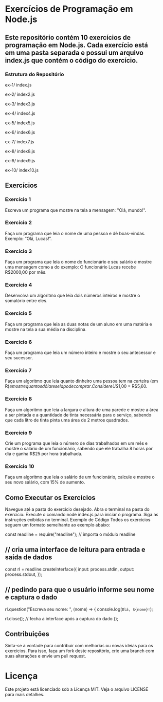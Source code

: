 # Exercícios de Programação em Node.js
## Este repositório contém 10 exercícios de programação em Node.js. Cada exercício está em uma pasta separada e possui um arquivo index.js que contém o código do exercício.

### Estrutura do Repositório
ex-1/
index.js

ex-2/
index2.js

ex-3/
index3.js

ex-4/
index4.js

ex-5/
index5.js

ex-6/
index6.js

ex-7/
index7.js

ex-8/
index8.js

ex-9/
index9.js

ex-10/
index10.js

## Exercícios

### Exercício 1
Escreva um programa que mostre na tela a mensagem: "Olá, mundo!".

### Exercício 2
Faça um programa que leia o nome de uma pessoa e dê boas-vindas. Exemplo: “Olá, Lucas!”.

### Exercício 3
Faça um programa que leia o nome do funcionário e seu salário e mostre uma mensagem como a do exemplo: O funcionário Lucas recebe R$2000,00 por mês.

### Exercício 4
Desenvolva um algoritmo que leia dois números inteiros e mostre o somatório entre eles.

### Exercício 5
Faça um programa que leia as duas notas de um aluno em uma matéria e mostre na tela a sua média na disciplina.

### Exercício 6
Faça um programa que leia um número inteiro e mostre o seu antecessor e seu sucessor.

### Exercício 7
Faça um algoritmo que leia quanto dinheiro uma pessoa tem na carteira (em R$) e mostre quantos dólares ela pode comprar. Considere US$1,00 = R$5,60.

### Exercício 8
Faça um algoritmo que leia a largura e altura de uma parede e mostre a área a ser pintada e a quantidade de tinta necessária para o serviço, sabendo que cada litro de tinta pinta uma área de 2 metros quadrados.

### Exercício 9
Crie um programa que leia o número de dias trabalhados em um mês e mostre o salário de um funcionário, sabendo que ele trabalha 8 horas por dia e ganha R$25 por hora trabalhada.

### Exercício 10
Faça um algoritmo que leia o salário de um funcionário, calcule e mostre o seu novo salário, com 15% de aumento.

## Como Executar os Exercícios
Navegue até a pasta do exercício desejado.
Abra o terminal na pasta do exercício.
Execute o comando node index.js para iniciar o programa.
Siga as instruções exibidas no terminal.
Exemplo de Código
Todos os exercícios seguem um formato semelhante ao exemplo abaixo:

const readline = require("readline"); // importa o módulo readline

## // cria uma interface de leitura para entrada e saída de dados
const rl = readline.createInterface({
  input: process.stdin,
  output: process.stdout,
});

## // pedindo para que o usuário informe seu nome e captura o dado
rl.question("Escreva seu nome: ", (nome) => {
  console.log(`Olá, ${nome}!`);

  rl.close(); // fecha a interface após a captura do dado
});
## Contribuições
Sinta-se à vontade para contribuir com melhorias ou novas ideias para os exercícios. Para isso, faça um fork deste repositório, crie uma branch com suas alterações e envie um pull request.

# Licença
Este projeto está licenciado sob a Licença MIT. Veja o arquivo LICENSE para mais detalhes.

